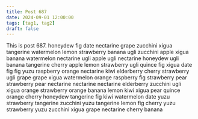 ```yaml
---
title: Post 687
date: 2024-09-01 12:00:00
tags: [tag1, tag2]
draft: false
---
```

This is post 687.
honeydew
fig
date
nectarine
grape
zucchini
xigua
tangerine
watermelon
lemon
strawberry
banana
ugli
zucchini
apple
xigua
banana
watermelon
nectarine
ugli
apple
ugli
nectarine
honeydew
ugli
banana
tangerine
cherry
apple
lemon
strawberry
ugli
quince
fig
xigua
date
fig
fig
yuzu
raspberry
orange
nectarine
kiwi
elderberry
cherry
strawberry
ugli
grape
grape
xigua
watermelon
orange
raspberry
fig
strawberry
pear
strawberry
pear
nectarine
nectarine
nectarine
elderberry
zucchini
ugli
xigua
orange
strawberry
orange
banana
lemon
kiwi
xigua
pear
quince
orange
cherry
honeydew
tangerine
fig
kiwi
watermelon
date
yuzu
strawberry
tangerine
zucchini
yuzu
tangerine
lemon
fig
cherry
yuzu
strawberry
yuzu
zucchini
xigua
grape
nectarine
cherry
banana
